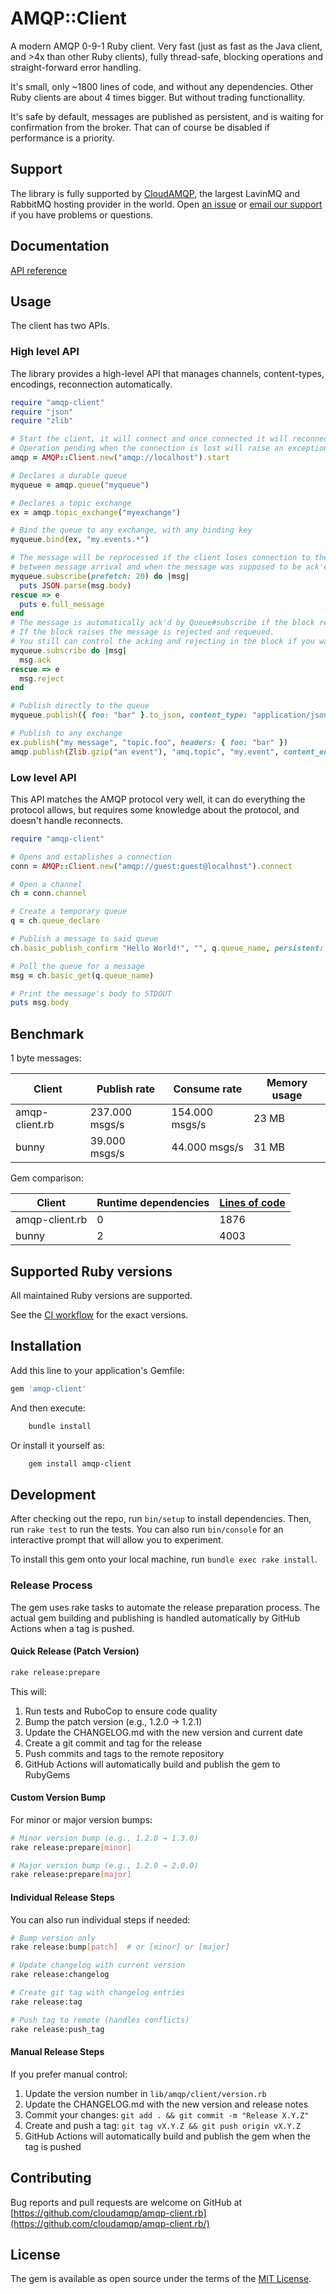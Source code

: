 # AMQP::Client

A modern AMQP 0-9-1 Ruby client. Very fast (just as fast as the Java client, and >4x than other Ruby clients), fully thread-safe, blocking operations and straight-forward error handling.

It's small, only ~1800 lines of code, and without any dependencies. Other Ruby clients are about 4 times bigger. But without trading functionallity.

It's safe by default, messages are published as persistent, and is waiting for confirmation from the broker. That can of course be disabled if performance is a priority.

## Support

The library is fully supported by [CloudAMQP](https://www.cloudamqp.com), the largest LavinMQ and RabbitMQ hosting provider in the world. Open [an issue](https://github.com/cloudamqp/amqp-client.rb/issues) or [email our support](mailto:support@cloudamqp.com) if you have problems or questions.

## Documentation

[API reference](https://cloudamqp.github.io/amqp-client.rb/)

## Usage

The client has two APIs.

### High level API

The library provides a high-level API that manages channels, content-types, encodings, reconnection automatically.

```ruby
require "amqp-client"
require "json"
require "zlib"

# Start the client, it will connect and once connected it will reconnect if that connection is lost
# Operation pending when the connection is lost will raise an exception (not timeout)
amqp = AMQP::Client.new("amqp://localhost").start

# Declares a durable queue
myqueue = amqp.queue("myqueue")

# Declares a topic exchange
ex = amqp.topic_exchange("myexchange")

# Bind the queue to any exchange, with any binding key
myqueue.bind(ex, "my.events.*")

# The message will be reprocessed if the client loses connection to the broker
# between message arrival and when the message was supposed to be ack'ed.
myqueue.subscribe(prefetch: 20) do |msg|
  puts JSON.parse(msg.body)
rescue => e
  puts e.full_message
end
# The message is automatically ack'd by Queue#subscribe if the block returns successfully
# If the block raises the message is rejected and requeued.
# You still can control the acking and rejecting in the block if you want to, e.g:
myqueue.subscribe do |msg|
  msg.ack
rescue => e
  msg.reject
end

# Publish directly to the queue
myqueue.publish({ foo: "bar" }.to_json, content_type: "application/json")

# Publish to any exchange
ex.publish("my message", "topic.foo", headers: { foo: "bar" })
amqp.publish(Zlib.gzip("an event"), "amq.topic", "my.event", content_encoding: 'gzip')
```

### Low level API

This API matches the AMQP protocol very well, it can do everything the protocol allows, but requires some knowledge about the protocol, and doesn't handle reconnects.

```ruby
require "amqp-client"

# Opens and establishes a connection
conn = AMQP::Client.new("amqp://guest:guest@localhost").connect

# Open a channel
ch = conn.channel

# Create a temporary queue
q = ch.queue_declare

# Publish a message to said queue
ch.basic_publish_confirm "Hello World!", "", q.queue_name, persistent: true

# Poll the queue for a message
msg = ch.basic_get(q.queue_name)

# Print the message's body to STDOUT
puts msg.body
```

## Benchmark

1 byte messages:

| Client | Publish rate | Consume rate | Memory usage |
| ------ | ------------ | ------------ | ------------ |
| amqp-client.rb | 237.000 msgs/s | 154.000 msgs/s | 23 MB |
| bunny | 39.000 msgs/s | 44.000 msgs/s | 31 MB |

Gem comparison:

| Client | Runtime dependencies | [Lines of code](https://github.com/AlDanial/cloc) |
| --- | --- | --- |
| amqp-client.rb | 0 | 1876 |
| bunny | 2 | 4003 |

## Supported Ruby versions

All maintained Ruby versions are supported.

See the [CI workflow](https://github.com/cloudamqp/amqp-client.rb/blob/main/.github/workflows/main.yml) for the exact versions.

## Installation

Add this line to your application's Gemfile:

```ruby
gem 'amqp-client'
```

And then execute:

```bash
    bundle install
```

Or install it yourself as:

```bash
    gem install amqp-client
```

## Development

After checking out the repo, run `bin/setup` to install dependencies. Then, run `rake test` to run the tests. You can also run `bin/console` for an interactive prompt that will allow you to experiment.

To install this gem onto your local machine, run `bundle exec rake install`.

### Release Process

The gem uses rake tasks to automate the release preparation process. The actual gem building and publishing is handled automatically by GitHub Actions when a tag is pushed.

#### Quick Release (Patch Version)

```bash
rake release:prepare
```

This will:

1. Run tests and RuboCop to ensure code quality
2. Bump the patch version (e.g., 1.2.0 → 1.2.1)
3. Update the CHANGELOG.md with the new version and current date
4. Create a git commit and tag for the release
5. Push commits and tags to the remote repository
6. GitHub Actions will automatically build and publish the gem to RubyGems

#### Custom Version Bump

For minor or major version bumps:

```bash
# Minor version bump (e.g., 1.2.0 → 1.3.0)
rake release:prepare[minor]

# Major version bump (e.g., 1.2.0 → 2.0.0)
rake release:prepare[major]
```

#### Individual Release Steps

You can also run individual steps if needed:

```bash
# Bump version only
rake release:bump[patch]  # or [minor] or [major]

# Update changelog with current version
rake release:changelog

# Create git tag with changelog entries
rake release:tag

# Push tag to remote (handles conflicts)
rake release:push_tag
```

#### Manual Release Steps

If you prefer manual control:

1. Update the version number in `lib/amqp/client/version.rb`
2. Update the CHANGELOG.md with the new version and release notes
3. Commit your changes: `git add . && git commit -m "Release X.Y.Z"`
4. Create and push a tag: `git tag vX.Y.Z && git push origin vX.Y.Z`
5. GitHub Actions will automatically build and publish the gem when the tag is pushed

## Contributing

Bug reports and pull requests are welcome on GitHub at [https://github.com/cloudamqp/amqp-client.rb](https://github.com/cloudamqp/amqp-client.rb/)

## License

The gem is available as open source under the terms of the [MIT License](https://opensource.org/licenses/MIT).
